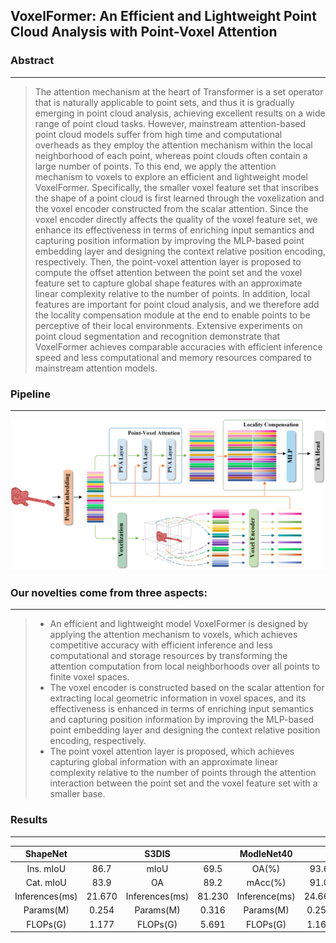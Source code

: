 ## VoxelFormer: An Efficient and Lightweight Point Cloud Analysis with Point-Voxel Attention

### Abstract

----------------------------
> The attention mechanism at the heart of Transformer is a set operator that is naturally applicable to point sets, and thus it is gradually emerging in point cloud analysis, achieving excellent results on a wide range of point cloud tasks. However, mainstream attention-based point cloud models suffer from high time and computational overheads as they employ the attention mechanism within the local neighborhood of each point, whereas point clouds often contain a large number of points. To this end, we apply the attention mechanism to voxels to explore an efficient and lightweight model VoxelFormer. Specifically, the smaller voxel feature set that inscribes the shape of a point cloud is first learned through the voxelization and the voxel encoder constructed from the scalar attention. Since the voxel encoder directly affects the quality of the voxel feature set, we enhance its effectiveness in terms of enriching input semantics and capturing position information by improving the MLP-based point embedding layer and designing the context relative position encoding, respectively. Then, the point-voxel attention layer is proposed to compute the offset attention between the point set and the voxel feature set to capture global shape features with an approximate linear complexity relative to the number of points. In addition, local features are important for point cloud analysis, and we therefore add the locality compensation module at the end to enable points to be perceptive of their local environments. Extensive experiments on point cloud segmentation and recognition demonstrate that VoxelFormer achieves comparable accuracies with efficient inference speed and less computational and memory resources compared to mainstream attention models.

### Pipeline 

---------------------------------------------

<img src="Fig/Pipeline.png">


### Our novelties come from three aspects:

--------------------------------------------

> - An efficient and lightweight model VoxelFormer is designed by applying the attention mechanism to voxels, which achieves competitive accuracy with efficient inference and less computational and storage resources by transforming the attention computation from local neighborhoods over all points to finite voxel spaces.
> - The voxel encoder is constructed based on the scalar attention for extracting local geometric information in voxel spaces, and its effectiveness is enhanced in terms of enriching input semantics and capturing position information by improving the MLP-based point embedding layer and designing the context relative position encoding, respectively. 
> - The point voxel attention layer is proposed, which achieves capturing global information with an approximate linear complexity relative to the number of points through the attention interaction between the point set and the voxel feature set with a smaller base.


### Results

----------------------------

|    ShapeNet    |        | S3DIS  |        |      ModleNet40 |        |
|:---------------:|:------:|:--------------:|:------:|:------:|:------:|
|   Ins. mIoU    |  86.7  | mIoU   |  69.5  |      OA(%)      |  93.6  |
|   Cat. mIoU     |  83.9  |  OA  |  89.2  |    mAcc(%)     |  91.0  |
|   Inferences(ms) | 21.670 |  Inferences(ms)  | 81.230 |Inference(ms)  | 24.660 |
|       Params(M)    | 0.254  |  Params(M)  | 0.316  |Params(M)    | 0.252  |
|      FLOPs(G)    | 1.177  | FLOPs(G)  | 5.691  |  FLOPs(G)     | 1.166  |


